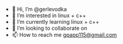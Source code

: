 - 👋 Hi, I’m @gerlevodka
- 👀 I’m interested in linux + c++
- 🌱 I’m currently learning linux + c++
- 💞️ I’m looking to collaborate on 
- 📫 How to reach me gpapp115@gmail.com

<!---
gerlevodka/gerlevodka is a ✨ special ✨ repository because its `README.md` (this file) appears on your GitHub profile.
You can click the Preview link to take a look at your changes.
--->
